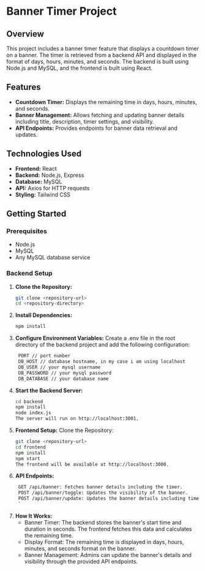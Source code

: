 # Banner Timer Project

## Overview

This project includes a banner timer feature that displays a countdown timer on a banner. The timer is retrieved from a backend API and displayed in the format of days, hours, minutes, and seconds. The backend is built using Node.js and MySQL, and the frontend is built using React.

## Features

- **Countdown Timer:** Displays the remaining time in days, hours, minutes, and seconds.
- **Banner Management:** Allows fetching and updating banner details including title, description, timer settings, and visibility.
- **API Endpoints:** Provides endpoints for banner data retrieval and updates.

## Technologies Used

- **Frontend:** React
- **Backend:** Node.js, Express
- **Database:** MySQL
- **API:** Axios for HTTP requests
- **Styling:** Tailwind CSS

## Getting Started

### Prerequisites

- Node.js
- MySQL
- Any MySQL database service 

### Backend Setup

1. **Clone the Repository:**
   ```bash
   git clone <repository-url>
   cd <repository-directory>
2. **Install Dependencies:**
    ```bash
    npm install

3. **Configure Environment Variables:**
   Create a .env file in the root directory of the backend project and add the following configuration:
     ```bash
      PORT // port number
      DB_HOST // database hostname, in my case i am using localhost
      DB_USER // your mysql username
      DB_PASSWORD // your mysql password
      DB_DATABASE // your database name
  

5. **Start the Backend Server:**
     ```bash
    cd backend
    npm install
    node index.js
    The server will run on http://localhost:3001.
  

5. **Frontend Setup:**
   Clone the Repository:
      ```bash
     git clone <repository-url>
     cd frontend
     npm install
     npm start
      The frontend will be available at http://localhost:3000.

6. **API Endpoints:**
   ```bash
    GET /api/banner: Fetches banner details including the timer.
    POST /api/banner/toggle: Updates the visibility of the banner.
    POST /api/banner/update: Updates the banner details including timer and start time.
    `
   
7. **How It Works:**
    - Banner Timer: The backend stores the banner's start time and duration in seconds. The frontend fetches this data and calculates the remaining time.
    - Display Format: The remaining time is displayed in days, hours, minutes, and seconds format on the banner.
    - Banner Management: Admins can update the banner's details and visibility through the provided API endpoints.
   
